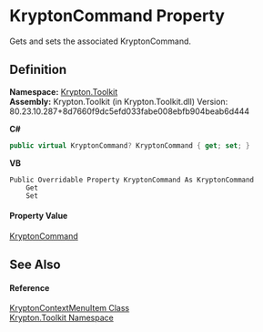 # KryptonCommand Property


Gets and sets the associated KryptonCommand.



## Definition
**Namespace:** <a href="79d2eac2-21f4-54ff-7552-b20c33c30600.md">Krypton.Toolkit</a>  
**Assembly:** Krypton.Toolkit (in Krypton.Toolkit.dll) Version: 80.23.10.287+8d7660f9dc5efd033fabe008ebfb904beab6d444

**C#**
``` C#
public virtual KryptonCommand? KryptonCommand { get; set; }
```
**VB**
``` VB
Public Overridable Property KryptonCommand As KryptonCommand
	Get
	Set
```



#### Property Value
<a href="405c9190-9a07-407c-9d40-1510447ccef6.md">KryptonCommand</a>

## See Also


#### Reference
<a href="19269e57-f7e7-326d-c5b4-f602bf32208b.md">KryptonContextMenuItem Class</a>  
<a href="79d2eac2-21f4-54ff-7552-b20c33c30600.md">Krypton.Toolkit Namespace</a>  
